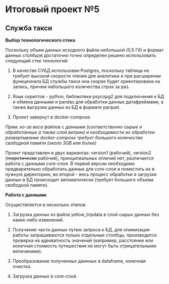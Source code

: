 # Итоговый проект №5

## Служба такси

<b>Выбор технологического стека</b>

Поскольку объем данных исходного файла небольшой (0,5 Гб) и формат данных столбцов достаточно точно определен решено использовать следующий стек технологий:

1. В качестве СУБД использован Postgres, поскольку таблица не требует высокой скорости чтения для аналитики и при расширении функционала БД службы такси она скорее будет ориентирована на запись, причем небольшого количества строк за раз.

2. Язык скриптов - python, библиотеки psycopg2 для подключения к БД и обмена данными и pandas для обработки данных датафреймами, а также выгрузки данных из БД в формате parquet.

3. Проект завернут в docker-compose.

<i> Прим. из-за веса файлов с данными (соответственно сырые и обработанные а также слой витрин) и необходимости их обработки развертывание docker-compose требует большого количества свободной памяти (около 3GB или более)</i>

Проект представлен в двух вариантах: version1 (рабочий), version2 (~~теоретически~~ рабочий), принципиальных отличий нет, различается работа с данными core-слоя. В первой версии необходимо предварительно обработать данные для core-слоя и поместить их в нужную директорию, во второй -
весь процесс обработки и загрузки данных в БД происходит автоматически (требует большого объема свободной памяти).

<b>Работа с данными</b>

Осуществляется в несколько этапов:

1. Загрузка данных из файла yellow_tripdata в слой сырых данных без каких-либо изменений.

2. Получение части данных путем запроса к БД, для опимизации работы запрашиваются только отдельные столбцы, производится проверка на адекватность значений (например, расстояние или конечная стоимость путешествия не могут быть отрицательными величинами).

3. Преобразование полученных даннных в dataframe, конечная очистка.

4. Загрузка данных в core-слой.

